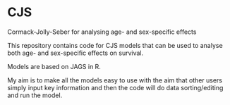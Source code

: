 # CJS
Cormack-Jolly-Seber for analysing age- and sex-specific effects

This repository contains code for CJS models that can be used to analyse both age- and sex-specific effects on survival.

Models are based on JAGS in R.

My aim is to make all the models easy to use with the aim that other users simply input key information and then the code will do data sorting/editing and run the model.
